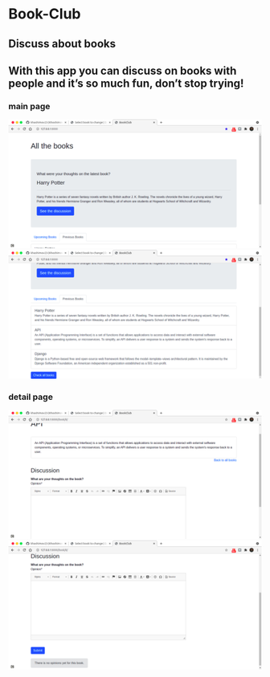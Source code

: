 # Book-Club
## Discuss about books
## With this app you can discuss on books with people and it’s so much fun, don’t stop trying!
### main page

![](photos/main1.png)
![](photos/main2.png)

### detail page 
![](photos/detail.png)
![](photos/write-opinion.png)

